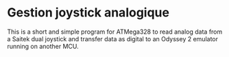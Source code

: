 # Gestion joystick analogique

This is a short and simple program for ATMega328 to read analog data from a Saitek dual joystick and transfer data as digital to an Odyssey 2 emulator running on another MCU.
